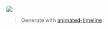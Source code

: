 ![](https://image.zxilly.dev/426184cee704e8373fc7dd4d624e1b26b6011fd3)

> Generate with [animated-timeline](https://github.com/Zxilly/animated-timeline)
